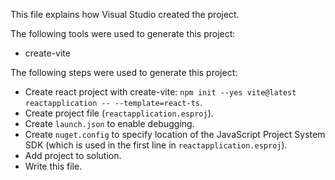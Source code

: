 This file explains how Visual Studio created the project.

The following tools were used to generate this project:
- create-vite

The following steps were used to generate this project:
- Create react project with create-vite: `npm init --yes vite@latest reactapplication -- --template=react-ts`.
- Create project file (`reactapplication.esproj`).
- Create `launch.json` to enable debugging.
- Create `nuget.config` to specify location of the JavaScript Project System SDK (which is used in the first line in `reactapplication.esproj`).
- Add project to solution.
- Write this file.
